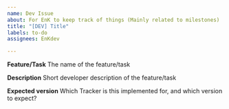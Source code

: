 ```yaml
---
name: Dev Issue
about: For EnK to keep track of things (Mainly related to milestones)
title: "[DEV] Title"
labels: to-do
assignees: EnKdev

---
```


**Feature/Task**
The name of the feature/task

**Description**
Short developer description of the feature/task

**Expected version**
Which Tracker is this implemented for, and which version to expect?

